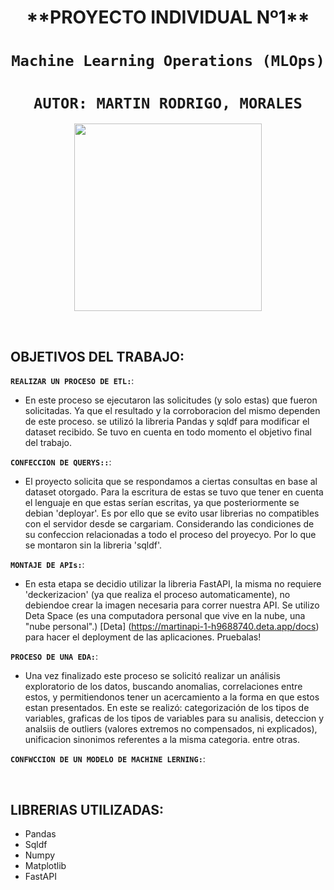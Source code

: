 

 <h1 align=center> **PROYECTO INDIVIDUAL Nº1** </h1>

 # <h1 align=center>**`Machine Learning Operations (MLOps)`**</h1>


# <h1 align=center>**`AUTOR: MARTIN RODRIGO, MORALES`**</h1>


<p align="center">
<img src="https://user-images.githubusercontent.com/67664604/217914153-1eb00e25-ac08-4dfa-aaf8-53c09038f082.png"  height=300>
</p>

<br/>                          

## **OBJETIVOS DEL TRABAJO:**

**`REALIZAR UN PROCESO DE ETL:`**:
+ En este proceso se ejecutaron las solicitudes (y solo estas) que fueron solicitadas. Ya que el resultado y la corroboracion del mismo dependen de este proceso. se utilizó la libreria Pandas y sqldf para modificar el dataset recibido. Se tuvo en cuenta en todo momento el objetivo final del trabajo.  

**`CONFECCION DE QUERYS::`**:
+ El proyecto solicita que se respondamos a ciertas consultas en base al dataset otorgado. Para la escritura de estas se tuvo que tener en cuenta el lenguaje en que estas serían escritas, ya que posteriormente se debian 'deployar'. Es por ello que se evito usar librerias no compatibles con el servidor desde se cargariam. Considerando las condiciones de su confeccion relacionadas a todo el proceso del proyecyo. Por lo que se montaron sin la libreria 'sqldf'. 

**`MONTAJE DE APIs:`**:
+ En esta etapa se decidio utilizar la libreria FastAPI, la misma no requiere 'deckerizacion' (ya que realiza el proceso automaticamente), no debiendoe crear la imagen necesaria para correr nuestra API. Se utilizo Deta Space (es una computadora personal que vive en la nube, una "nube personal".)  [Deta] (https://martinapi-1-h9688740.deta.app/docs) para  hacer el deployment de las aplicaciones. Pruebalas!

**`PROCESO DE UNA EDA:`**:
+ Una vez finalizado este proceso se solicitó realizar un análisis exploratorio de los datos, buscando anomalias, correlaciones entre estos, y permitiendonos tener un acercamiento a la forma en que estos estan presentados. En este se realizó: categorización de los tipos de variables, graficas de los tipos de variables para su analisis, deteccion y analsiis de outliers (valores extremos no compensados, ni explicados), unificacion sinonimos referentes a la misma categoria. entre otras.  

**`CONFWCCION DE UN MODELO DE MACHINE LERNING:`**:
 

<br/>

## **LIBRERIAS UTILIZADAS:**

+ Pandas
+ Sqldf
+ Numpy
+ Matplotlib
+ FastAPI





















  
  



